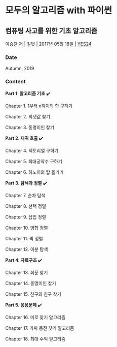 # 모두의 알고리즘 with 파이썬
## 컴퓨팅 사고를 위한 기초 알고리즘
이승찬 저 | 길벗 | 2017년 05월 18일 | [YES24](http://www.yes24.com/Product/Goods/40443936)

### Date
Autumn, 2019

### Content
**Part 1. 알고리즘 기초** :heavy_check_mark:

Chapter 1. 1부터 n까지의 합 구하기

Chapter 2. 최댓값 찾기

Chapter 3. 동명이인 찾기

**Part 2. 재귀 호출** :heavy_check_mark:

Chapter 4. 팩토리얼 구하기

Chapter 5. 최대공약수 구하기

Chapter 6. 하노이의 탑 옮기기

**Part 3. 탐색과 정렬** :heavy_check_mark:

Chapter 7. 순차 탐색

Chapter 8. 선택 정렬

Chapter 9. 삽입 정렬

Chapter 10. 병합 정렬

Chapter 11. 퀵 정렬

Chapter 12. 이분 탐색

**Part 4. 자료구조** :heavy_check_mark:

Chapter 13. 회문 찾기

Chapter 14. 동명이인 찾기

Chapter 15. 친구의 친구 찾기

**Part 5. 응용문제** :heavy_check_mark:

Chapter 16. 미로 찾기 알고리즘

Chapter 17. 가짜 동전 찾기 알고리즘

Chapter 18. 최대 수익 알고리즘

